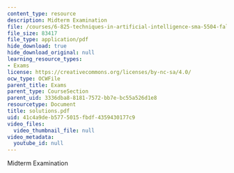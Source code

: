 ```yaml
---
content_type: resource
description: Midterm Examination
file: /courses/6-825-techniques-in-artificial-intelligence-sma-5504-fall-2002/41c4a9deb5775015fbdf4359430177c9_solutions.pdf
file_size: 83417
file_type: application/pdf
hide_download: true
hide_download_original: null
learning_resource_types:
- Exams
license: https://creativecommons.org/licenses/by-nc-sa/4.0/
ocw_type: OCWFile
parent_title: Exams
parent_type: CourseSection
parent_uid: 3336dba8-8181-7572-bb7e-bc55a526d1e8
resourcetype: Document
title: solutions.pdf
uid: 41c4a9de-b577-5015-fbdf-4359430177c9
video_files:
  video_thumbnail_file: null
video_metadata:
  youtube_id: null
---
```

Midterm Examination